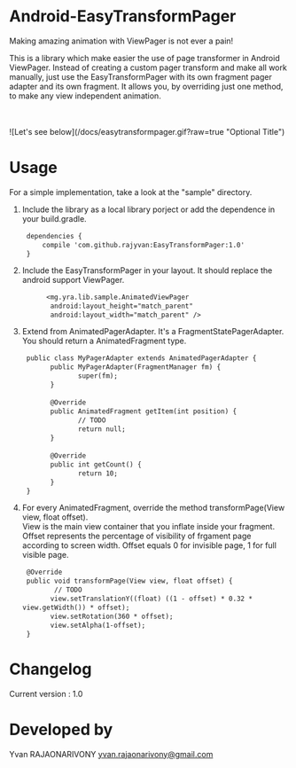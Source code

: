 Android-EasyTransformPager
==========================
Making amazing animation with ViewPager is not ever a pain!
<p>This is a library which make easier the use of page transformer in Android ViewPager. Instead of creating a custom pager transform and make all work manually, just use the EasyTransformPager with its own fragment pager adapter and its own fragment. It allows you, by overriding just one method, to make any view independent animation.</p>
<br>
<br>
![Let's see below](/docs/easytransformpager.gif?raw=true "Optional Title")

Usage
==========================
For a simple implementation, take a look at the "sample" directory.

1. Include the library as a local library porject or add the dependence in your build.gradle.
       
        dependencies {
            compile 'com.github.rajyvan:EasyTransformPager:1.0'
        }

2. Include the EasyTransformPager in your layout. It should replace the android support ViewPager.
      
             <mg.yra.lib.sample.AnimatedViewPager
              android:layout_height="match_parent"
              android:layout_width="match_parent" />

3. Extend from AnimatedPagerAdapter. It's a FragmentStatePagerAdapter. You should return a AnimatedFragment type.
        
        public class MyPagerAdapter extends AnimatedPagerAdapter {
              public MyPagerAdapter(FragmentManager fm) {
                     super(fm);
              }
        
              @Override
              public AnimatedFragment getItem(int position) {
                     // TODO
                     return null;
              }
        
              @Override
              public int getCount() {
                     return 10;
              }
        }

4. For every AnimatedFragment, override the method transformPage(View view, float offset). 
   <br>View is the main view container that you inflate inside your fragment.
   <br>Offset represents the percentage of visibility of frgament page according to screen width. Offset equals 0 for invisible page, 1 for full visible page.

        
        @Override
        public void transformPage(View view, float offset) {
               // TODO
              view.setTranslationY((float) ((1 - offset) * 0.32 * view.getWidth()) * offset);
              view.setRotation(360 * offset);
              view.setAlpha(1-offset);
        }
              
       

Changelog
==========================
Current version : 1.0

Developed by
==========================

Yvan RAJAONARIVONY
yvan.rajaonarivony@gmail.com
